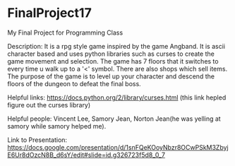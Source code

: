 # FinalProject17
My Final Project for Programming Class

Description:
It is a rpg style game inspired by the game Angband.  It is ascii character based and uses python libraries such as curses to create the game movement and selection.  The game has 7 floors that it switches to every time u walk up to a '<' symbol.  There are also shops which sell items.  The purpose of the game is to level up your character and descend the floors of the dungeon to defeat the final boss. 

Helpful links: https://docs.python.org/2/library/curses.html (this link hepled figure out the curses library)

Helpful people: Vincent Lee, Samory Jean, Norton Jean(he was yelling at samory while samory helped me). 

Link to Presentation: https://docs.google.com/presentation/d/1snFQeKOoyNbzr8OCwPSkM3ZbyjE6Ur8dOzcN8B_d6sY/edit#slide=id.g326723f5d8_0_7

